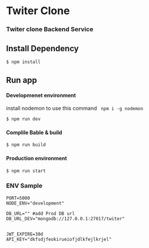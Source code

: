 # Twiter Clone

### Twiter clone Backend Service

## Install Dependency

```bash
$ npm install
```
## Run app

#### Developmenet environment

install nodemon to use this command ` npm i -g nodemon`

```bash
$ npm run dev
```

#### Complile Bable & build

```bash
$ npm run build
```

#### Production environment

```bash
$ npm run start
```

### ENV Sample
```env
PORT=5000
NODE_ENV="development"

DB_URL="" #add Prod DB url
DB_URL_DEV="mongodb://127.0.0.1:27017/twiter"


JWT_EXPIRE=30d
API_KEY="dkfsdjfeokirueiofjdlkfejlkrjel"
```
